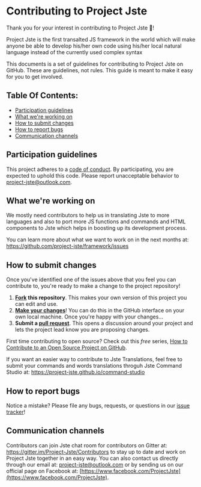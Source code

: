 # Contributing to Project Jste

Thank you for your interest in contributing to Project Jste :tada:! 

Project Jste is the first transalted JS framework in the world which will make anyone be able to develop his/her own code using his/her local natural language instead of the currently used complex syntax

This documents is a set of guidelines for contributing to Project Jste on GitHub. These are guidelines, not rules. This guide is meant to make it easy for you to get involved.

## Table Of Contents:

* [Participation guidelines](#participation-guidelines)
* [What we're working on](#what-were-working-on)
* [How to submit changes](#how-to-submit-changes)
* [How to report bugs](#how-to-report-bugs)
* [Communication channels](#communication-channels)

## Participation guidelines

This project adheres to a [code of conduct](CODE_OF_CONDUCT.md). By participating, you are expected to uphold this code. Please report unacceptable behavior to [project-jste@outlook.com](mailto:project-jste@outlook.com).

## What we're working on

We mostly need contributors to help us in translating Jste to more languages and also to port more JS functions and commands and HTML components to Jste which helps in boosting up its development process.

You can learn more about what we want to work on in the next months at: https://github.com/project-jste/framework/issues

## How to submit changes

Once you've identified one of the issues above that you feel you can contribute to, you're ready to make a change to the project repository!
 
1. **[Fork](https://help.github.com/articles/fork-a-repo/) this repository**. This makes your own version of this project you can edit and use.
2. **[Make your changes](https://guides.github.com/activities/forking/#making-changes)**! You can do this in the GitHub interface on your own local machine. Once you're happy with your changes...
3. **Submit a [pull request](https://help.github.com/articles/proposing-changes-to-a-project-with-pull-requests/)**. This opens a discussion around your project and lets the project lead know you are proposing changes.

First time contributing to open source? Check out this *free* series, [How to Contribute to an Open Source Project on GitHub](https://egghead.io/series/how-to-contribute-to-an-open-source-project-on-github).

If you want an easier way to contribute to Jste Translations, feel free to submit your commands and words translations throguh Jste Command Studio at: https://project-jste.github.io/command-studio

## How to report bugs

Notice a mistake? Please file any bugs, requests, or questions in our [issue tracker](https://github.com/project-jste/framework/issues)!

## Communication channels

Contributors can join Jste chat room for contributors on Gitter at: https://gitter.im/Project-Jste/Contributors to stay up to date and work on Project Jste together in an easy way.
You can also contact us directly through our email at: [project-jste@outlook.com](mailto:project-jste@outlook.com) or by sending us on our official page on Facebook at: [https://www.facebook.com/ProjectJste](https://www.facebook.com/ProjectJste).
